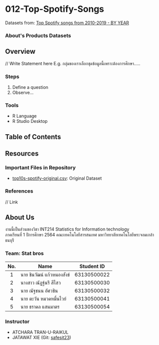 # 012-Top-Spotify-Songs
Datasets from: [Top Spotify songs from 2010-2019 - BY YEAR](https://www.kaggle.com/leonardopena/top-spotify-songs-from-20102019-by-year)

### About's Products Datasets

## Overview

// Write Statement here
E.g. กลุ่มของเราเลือกชุดข้อมูลนี้เพราะต้องการศึกษา.....

### Steps

1. Define a question
2. Observe...

### Tools

- R Language
- R Studio Desktop

## Table of Contents

## Resources

### Important Files in Repository
- [top10s-spotify-original.csv](./top10s-spotify-original.csv): Original Dataset

### References

// Link

## About Us
งานนี้เป็นส่วนของวิชา INT214 Statistics for Information technology <br/> ภาคเรียนที่ 1 ปีการศึกษา 2564 คณะเทคโนโลยีสารสนเทศ มหาวิทยาลัยเทคโนโลยีพระจอมเกล้าธนบุรี
### Team: Stat bros
| No. | Name              | Student ID   |
|:---:|-------------------|--------------|
|  1  | นาย ชินวัฒน์ แก้วหนองสังข์      | 63130500022  |
|  2  | นางสาว ณัฏฐ์นรี สีไสว   | 63130500030  |
|  3  | นาย ณัฐชนน อัศวชิน   | 63130500032 |
|  4  | นาย ตะวัน หมวดหมื่นไวย์   | 63130500041 |
|  5  | นาย ธราดล แสนมาตร   | 63130500054 |
### Instructor
- ATCHARA TRAN-U-RAIKUL
- JATAWAT XIE (Git: [safesit23](https://github.com/safesit23))



